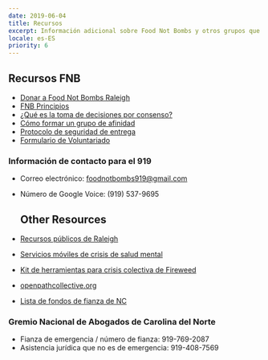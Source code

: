```yaml
---
date: 2019-06-04
title: Recursos
excerpt: Información adicional sobre Food Not Bombs y otros grupos que pueden resultar útiles.
locale: es-ES
priority: 6
---
```

## Recursos FNB

* [Donar a Food Not Bombs Raleigh](https://opencollective.com/fnb_raleigh)
* [FNB Principios](http://foodnotbombs.net/principles.html)
* [¿Qué es la toma de decisiones por consenso?](https://www.seedsforchange.org.uk/consensus)
* [Cómo formar un grupo de afinidad](https://crimethinc.com/2017/02/06/how-to-form-an-affinity-group-the-essential-building-block-of-anarchist-organization)
* [Protocolo de seguridad de entrega](https://docs.google.com/document/d/1puc0k_5DdLKbvrWH3DjcZ3Ws1ttpEPZ4NxlWEkiKz3A/edit?usp=sharing)
* [Formulario de Voluntariado](https://docs.google.com/forms/d/1TUPZ59twW5fdEICkD4JJlhRbLS2bN_VBJUMXUnNEJCA/)

### Información de contacto para el 919

* Correo electrónico: foodnotbombs919@gmail.com
* Número de Google Voice: (919) 537-9695

  ## Other Resources


* [Recursos públicos de Raleigh](https://docs.google.com/document/d/13eQaF5LDTEb77cs_feG9UwvwsGc3JJat7dS1MMZGq8U/edit)
* [Servicios móviles de crisis de salud mental](https://wake.nc.networkofcare.org/mh/services/agency.aspx?pid=TherapeuticAlternativesRaleigh_1458_2_0)
* [Kit de herramientas para crisis colectiva de Fireweed](https://fireweedcollective.org/crisis-toolkit/)
* [openpathcollective.org](https://openpathcollective.org/)
* [Lista de fondos de fianza de NC](https://twitter.com/DeIvyion/status/1266921649024249856)

### Gremio Nacional de Abogados de Carolina del Norte

* Fianza de emergencia / número de fianza: 919-769-2087
* Asistencia jurídica que no es de emergencia: 919-408-7569